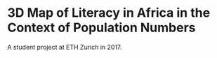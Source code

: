 # 3D Map of Literacy in Africa in the Context of Population Numbers

A student project at ETH Zurich in 2017.
